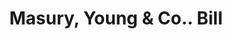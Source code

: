 ---
doi: 10.7916/D8D51ZXJ
date_other: '1880'
date_other_textual: 1880-1889
form: printed ephemera
genre:
- Invoices
name:
- Masury, Young & Co.
object_in_context_url: https://biggert.cul.columbia.edu/items/view/ave_biggert_00420
subject_hierarchical_geographic:
- Boston, Massachusetts, United States
subject_name:
- Masury, Young & Co.
title: Masury, Young & Co.. Bill
sort_title: Masury, Young & Co.. Bill
call_number: ave_biggert_00420
coordinates:
- 42.35805555555556,-71.06361111111111
pid: ave_biggert_00420
identifiers: ave_biggert_00420
thumbnail: https://derivativo-1.library.columbia.edu/iiif/2/ldpd:344147/full/!256,256/0/native.jpg
permalink: /biggert/ave_biggert_00420/
layout: iiif-image-page
---